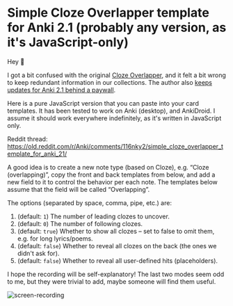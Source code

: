 # Simple Cloze Overlapper template for Anki 2.1 (probably any version, as it's JavaScript-only)

Hey 👋

I got a bit confused with the original [Cloze Overlapper](https://github.com/glutanimate/cloze-overlapper), and it felt a bit wrong to keep redundant information in our collections. The author also [keeps updates for Anki 2.1 behind a paywall](https://github.com/glutanimate/cloze-overlapper/issues/42#issuecomment-675031109).

Here is a pure JavaScript version that you can paste into your card templates. It has been tested to work on Anki (desktop), and AnkiDroid. I assume it should work everywhere indefinitely, as it's written in JavaScript only.

Reddit thread: https://old.reddit.com/r/Anki/comments/116nky2/simple_cloze_overlapper_template_for_anki_21/

A good idea is to create a new note type (based on Cloze), e.g. “Cloze (overlapping)”, copy the front and back templates from below, and add a new field to it to control the behavior per each note. The templates below assume that the field will be called “Overlapping”.

The options (separated by space, comma, pipe, etc.) are:

1. (default: `1`) The number of leading clozes to uncover.
2. (default: `0`) The number of following clozes.
3. (default: `true`) Whether to show all clozes – set to false to omit them, e.g. for long lyrics/poems.
4. (default: `false`) Whether to reveal all clozes on the back (the ones we didn't ask for).
5. (default: `false`) Whether to reveal all user-defined hits (placeholders).

I hope the recording will be self-explanatory! The last two modes seem odd to me, but they were trivial to add, maybe someone will find them useful.

![screen-recording](https://gist.githubusercontent.com/michalrus/fe16637f6bdc329ba35f635a4b4994bc/raw/screen-recording.gif)
